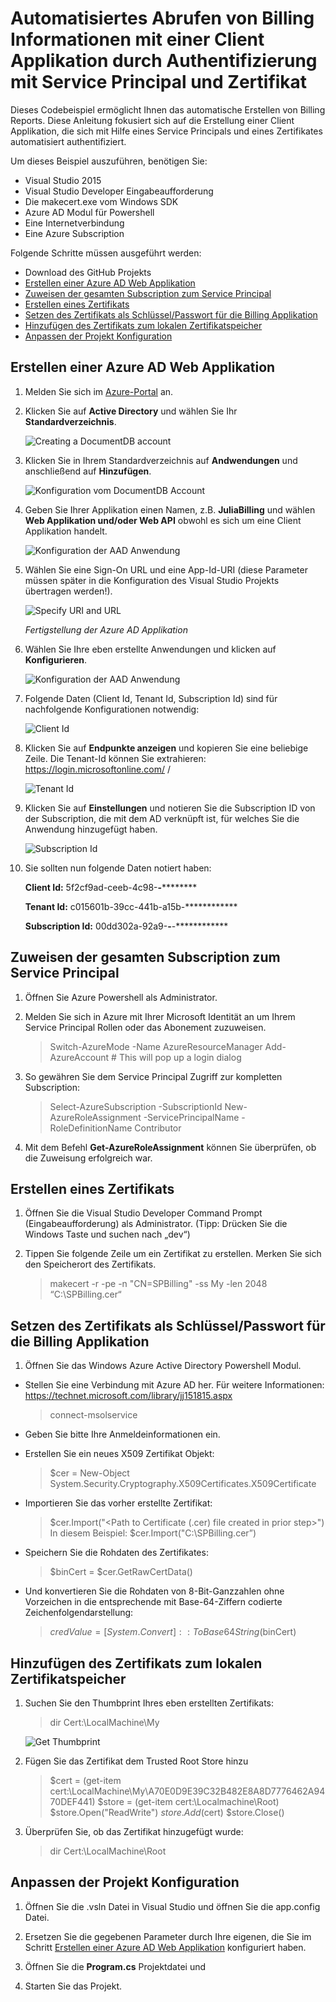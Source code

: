 ﻿Automatisiertes Abrufen von Billing Informationen mit einer Client Applikation durch Authentifizierung mit Service Principal und Zertifikat 
=======================================================================================

Dieses Codebeispiel ermöglicht Ihnen das automatische Erstellen von Billing Reports. 
Diese Anleitung fokusiert sich auf die Erstellung einer Client Applikation, die sich mit Hilfe eines Service Principals und eines Zertifikates automatisiert authentifiziert.   

Um dieses Beispiel auszuführen, benötigen Sie:

* Visual Studio 2015
* Visual Studio Developer Eingabeaufforderung
* Die makecert.exe vom Windows SDK
* Azure AD Modul für Powershell
* Eine Internetverbindung
* Eine Azure Subscription


Folgende Schritte müssen ausgeführt werden: 

* Download des GitHub Projekts
* [Erstellen einer Azure AD Web Applikation](#aad-app)
* [Zuweisen der gesamten Subscription zum Service Principal](#sp)
* [Erstellen eines Zertifikats](#create-cert)
* [Setzen des Zertifikats als Schlüssel/Passwort für die Billing Applikation](#set-up-cert)
* [Hinzufügen des Zertifikats zum lokalen Zertifikatspeicher](#add-cert)
* [Anpassen der Projekt Konfiguration](#app-config)

<a name="aad-app"></a>
## Erstellen einer Azure AD Web Applikation

1. Melden Sie sich im [Azure-Portal](https://manage.windowsazure.com/) an.

1. Klicken Sie auf **Active Directory** und wählen Sie Ihr **Standardverzeichnis**.  

    ![Creating a DocumentDB account](./images/ad.png)


1. Klicken Sie in Ihrem Standardverzeichnis auf **Andwendungen** und anschließend auf **Hinzufügen**.

	![Konfiguration vom DocumentDB Account](./images/anwendungen-hinzufuegen.png)

1. Geben Sie Ihrer Applikation einen Namen, z.B. **JuliaBilling** und wählen **Web Applikation und/oder Web API** obwohl es sich um eine Client Applikation handelt. 

	![Konfiguration der AAD Anwendung](./images/name-web.png)

1. Wählen Sie eine Sign-On URL und eine App-Id-URI (diese Parameter müssen später in die Konfiguration des Visual Studio Projekts übertragen werden!).

	![Specify URI and URL](./images/url-uri.png)

	_Fertigstellung der Azure AD Applikation_

1. Wählen Sie Ihre eben erstellte Anwendungen und klicken auf **Konfigurieren**.

	![Konfiguration der AAD Anwendung](./images/juliabilling-konfig.png)

1. Folgende Daten (Client Id, Tenant Id, Subscription Id) sind für nachfolgende Konfigurationen notwendig: 

	![Client Id](./images/clientID.png)


1. Klicken Sie auf **Endpunkte anzeigen** und kopieren Sie eine beliebige Zeile. Die Tenant-Id können Sie extrahieren: https://login.microsoftonline.com/ **<Ihre-Tenant-ID>** / 

	![Tenant Id](./images/get-tenantId.png)

1. Klicken Sie auf **Einstellungen** und notieren Sie die Subscription ID von der Subscription, die mit dem AD verknüpft ist, für welches Sie die Anwendung hinzugefügt haben.

    ![Subscription Id](./images/sub-id.png)



1. Sie sollten nun folgende Daten notiert haben:

    **Client Id:** 5f2cf9ad-ceeb-4c98-****-************

    **Tenant Id:** c015601b-39cc-441b-a15b-************

    **Subscription Id:** 00dd302a-92a9-****-****-************




<a name="sp"></a>
## Zuweisen der gesamten Subscription zum Service Principal

1. Öffnen Sie Azure Powershell als Administrator.

1. Melden Sie sich in Azure mit Ihrer Microsoft Identität an um Ihrem Service Principal Rollen oder das Abonement zuzuweisen.

	>  Switch-AzureMode -Name AzureResourceManager
    >  Add-AzureAccount # This will pop up a login dialog
    
1. So gewähren Sie dem Service Principal Zugriff zur kompletten Subscription:

    > Select-AzureSubscription -SubscriptionId <subscription-id>
    > New-AzureRoleAssignment -ServicePrincipalName <tenant-id> -RoleDefinitionName Contributor

1. Mit dem Befehl **Get-AzureRoleAssignment** können Sie überprüfen, ob die Zuweisung erfolgreich war.

<a name="create-cert"></a>
## Erstellen eines Zertifikats

1. Öffnen Sie die Visual Studio Developer Command Prompt (Eingabeaufforderung) als Administrator. 
   (Tipp: Drücken Sie die Windows Taste und suchen nach „dev“)  

1. Tippen Sie folgende Zeile um ein Zertifikat zu erstellen. Merken Sie sich den Speicherort des Zertifikats.
    
    > makecert -r -pe -n "CN=SPBilling" -ss My -len 2048 “C:\SPBilling.cer“



<a name="set-up-cert"></a>
## Setzen des Zertifikats als Schlüssel/Passwort für die Billing Applikation

1. Öffnen Sie das Windows Azure Active Directory Powershell Modul. 

* Stellen Sie eine Verbindung mit Azure AD her. Für weitere Informationen: https://technet.microsoft.com/library/jj151815.aspx
    > connect-msolservice

* Geben Sie bitte Ihre Anmeldeinformationen ein.

* Erstellen Sie ein neues X509 Zertifikat Objekt:
    > $cer = New-Object System.Security.Cryptography.X509Certificates.X509Certificate

* Importieren Sie das vorher erstellte Zertifikat:
    > $cer.Import("<Path to Certificate (.cer) file created in prior step>")
    >In diesem Beispiel:  $cer.Import("C:\SPBilling.cer”)

* Speichern Sie die Rohdaten des Zertifikates:
    > $binCert = $cer.GetRawCertData()

* Und konvertieren Sie die Rohdaten von 8-Bit-Ganzzahlen ohne Vorzeichen in die entsprechende mit Base-64-Ziffern codierte Zeichenfolgendarstellung:
    > $credValue = [System.Convert]::ToBase64String($binCert)

<a name="add-cert"></a>
## Hinzufügen des Zertifikats zum lokalen Zertifikatspeicher

1.	Suchen Sie den Thumbprint Ihres eben erstellten Zertifikats:
    > dir Cert:\LocalMachine\My

	![Get Thumbprint](./images/getThumbprint.png)

2.	Fügen Sie das Zertifikat dem Trusted Root Store hinzu
    > $cert = (get-item cert:\LocalMachine\My\A70E0D9E39C32B482E8A8D7776462A9470DEF441)
    > $store = (get-item cert:\Localmachine\Root)
    > $store.Open("ReadWrite")
    > $store.Add($cert)
    > $store.Close()

3.	Überprüfen Sie, ob das Zertifikat hinzugefügt wurde:
    > dir Cert:\LocalMachine\Root

<a name="app-config"></a>
## Anpassen der Projekt Konfiguration 

1.	Öffnen Sie die .vsln Datei in Visual Studio und öffnen Sie die app.config Datei.

2. Ersetzen Sie die gegebenen Parameter durch Ihre eigenen, die Sie im Schritt [Erstellen einer Azure AD Web Applikation](#aad-app) konfiguriert haben. 

1. Öffnen Sie die **Program.cs** Projektdatei und 
3. Starten Sie das Projekt. 
